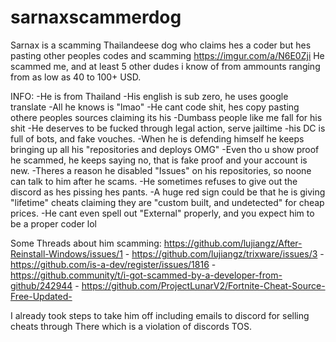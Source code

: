 # sarnaxscammerdog
Sarnax is a scamming Thailandeese dog who claims hes a coder but hes pasting other peoples codes and scamming
https://imgur.com/a/N6E0Zji
He scammed me, and at least 5 other dudes i know of from ammounts ranging from as low as 40 to 100+ USD.

INFO:
-He is from Thailand
-His english is sub zero, he uses google translate
-All he knows is "lmao"
-He cant code shit, hes copy pasting othere peoples sources claiming its his
-Dumbass people like me fall for his shit
-He deserves to be fucked through legal action, serve jailtime
-his DC is full of bots, and fake vouches.
-When he is defending himself he keeps bringing up all his "repositories and deploys OMG"
-Even tho u show proof he scammed, he keeps saying no, that is fake proof and your account is new.
-Theres a reason he disabled "Issues" on his repositories, so noone can talk to him after he scams.
-He sometimes refuses to give out the discord as hes pissing hes pants.
-A huge red sign could be that he is giving "lifetime" cheats claiming they are "custom built, and undetected" for cheap prices.
-He cant even spell out "External" properly, and you expect him to be a proper coder lol


Some Threads about him scamming: 
https://github.com/lujiangz/After-Reinstall-Windows/issues/1 -
https://github.com/lujiangz/trixware/issues/3 -
https://github.com/is-a-dev/register/issues/1816 - 
https://github.community/t/i-got-scammed-by-a-developer-from-github/242944 - 
https://github.com/ProjectLunarV2/Fortnite-Cheat-Source-Free-Updated-

I already took steps to take him off including emails to discord for selling cheats through There which is a violation of discords TOS.
